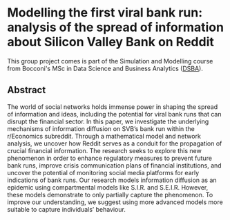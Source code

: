 # Modelling the first viral bank run: analysis of the spread of information about Silicon Valley Bank on Reddit

This group project comes is part of the Simulation and Modelling course from Bocconi's MSc in Data Science and Business Analytics ([DSBA](https://www.unibocconi.it/en/programs/master-science/data-science-and-business-analytics)).

## Abstract
The world of social networks holds immense power in shaping the spread of information and ideas, including the potential for viral bank runs that can disrupt the financial sector. In this paper, we investigate the underlying mechanisms of information diffusion on SVB’s bank run within the r/Economics subreddit. Through a mathematical model and network analysis, we uncover how Reddit serves as a conduit for the propagation of crucial financial information. The research seeks to explore this new phenomenon in order to enhance regulatory measures to prevent future bank runs, improve crisis communication plans of financial institutions, and uncover the potential of monitoring social media platforms for early indications of bank runs. Our research models information diffusion as an epidemic using compartmental models like S.I.R. and S.E.I.R. However, these models demonstrate to only partially capture the phenomenon. To improve our understanding, we suggest using more advanced models more suitable to capture individuals’ behaviour.
